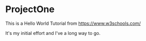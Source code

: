 # ProjectOne

This is a Hello World Tutorial from https://www.w3schools.com/

It's my initial effort and I've a long way to go.


